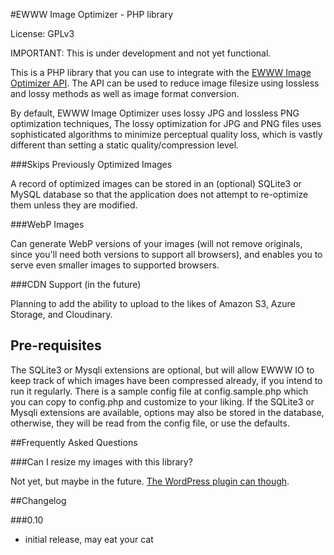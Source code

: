 #EWWW Image Optimizer - PHP library

License: GPLv3

IMPORTANT: This is under development and not yet functional.

This is a PHP library that you can use to integrate with the [EWWW Image Optimizer API](https://ewww.io/). The API can be used to reduce image filesize using lossless and lossy methods as well as image format conversion.

By default, EWWW Image Optimizer uses lossy JPG and lossless PNG optimization techniques, The lossy optimization for JPG and PNG files uses sophisticated algorithms to minimize perceptual quality loss, which is vastly different than setting a static quality/compression level.

###Skips Previously Optimized Images

A record of optimized images can be stored in an (optional) SQLite3 or MySQL database so that the application does not attempt to re-optimize them unless they are modified.

###WebP Images

Can generate WebP versions of your images (will not remove originals, since you'll need both versions to support all browsers), and enables you to serve even smaller images to supported browsers.

###CDN Support (in the future)

Planning to add the ability to upload to the likes of Amazon S3, Azure Storage, and Cloudinary.

## Pre-requisites

The SQLite3 or Mysqli extensions are optional, but will allow EWWW IO to keep track of which images have been compressed already, if you intend to run it regularly. There is a sample config file at config.sample.php which you can copy to config.php and customize to your liking. If the SQLite3 or Mysqli extensions are available, options may also be stored in the database, otherwise, they will be read from the config file, or use the defaults.

##Frequently Asked Questions

###Can I resize my images with this library?

Not yet, but maybe in the future. [The WordPress plugin can though](https://ewww.io).


##Changelog

###0.10
* initial release, may eat your cat
